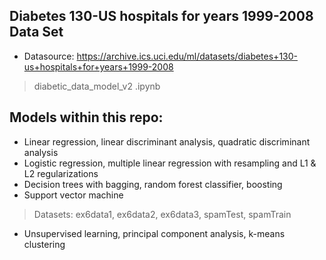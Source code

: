 ## Diabetes 130-US hospitals for years 1999-2008 Data Set
* Datasource: https://archive.ics.uci.edu/ml/datasets/diabetes+130-us+hospitals+for+years+1999-2008 
> diabetic_data_model_v2 .ipynb

## Models within this repo: 
* Linear regression, linear discriminant analysis, quadratic discriminant analysis
* Logistic regression, multiple linear regression with resampling and L1 & L2 regularizations 
* Decision trees with bagging, random forest classifier, boosting 
* Support vector machine 
> Datasets: ex6data1, ex6data2, ex6data3, spamTest, spamTrain 
* Unsupervised learning, principal component analysis, k-means clustering 
